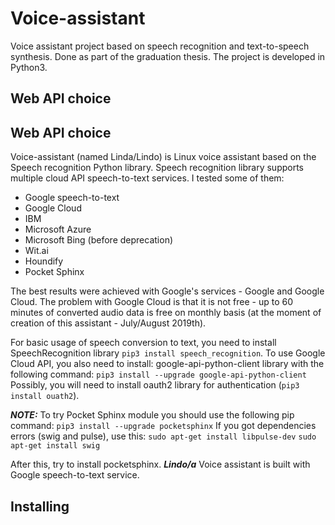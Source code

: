 # Voice-assistant
Voice assistant project based on speech recognition and text-to-speech synthesis. Done as part of the graduation thesis. The project is developed in Python3.

Web API choice
-----------------

## Web API choice
Voice-assistant (named Linda/Lindo) is Linux voice assistant based on the Speech recognition Python library. Speech recognition library supports multiple cloud API speech-to-text services. I tested some of them:
- Google speech-to-text
- Google Cloud
- IBM 
- Microsoft Azure
- Microsoft Bing (before deprecation)
- Wit.ai
- Houndify
- Pocket Sphinx

The best results were achieved with Google's services - Google and Google Cloud. The problem with Google Cloud is that it is not free - up to 60 minutes of converted audio data is free on monthly basis (at the moment of creation of this assistant - July/August 2019th). 

For basic usage of speech conversion to text, you need to install SpeechRecognition library
``pip3 install speech_recognition``.
To use Google Cloud API, you also need to install:
google-api-python-client library with the following command:
``pip3 install --upgrade google-api-python-client``
Possibly, you will need to install oauth2 library for authentication (`pip3 install ouath2`).

***NOTE:*** To try Pocket Sphinx module you should use the following pip command:
``pip3 install --upgrade pocketsphinx``
If you got dependencies errors (swig and pulse), use this:
``sudo apt-get install libpulse-dev``
``sudo apt-get install swig``

After this, try to install pocketsphinx. ***Lindo/a*** Voice assistant is built with Google speech-to-text service.


Installing
-----------------

